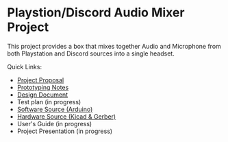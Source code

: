 # Playstion/Discord Audio Mixer Project
This project provides a box that mixes together Audio and Microphone from both Playstation and Discord sources into a single headset. 

Quick Links:
* [Project Proposal](https://github.com/gsalaman/ps_discord_audio/blob/main/proposal.md)
* [Prototyping Notes](https://github.com/gsalaman/ps_discord_audio/blob/main/audio_prototype.md)
* [Design Document](https://docs.google.com/document/d/1ipFKIDMNCPuamUNVuetQo5jEzDj95vrXEs8RwQP3rsA/edit?usp=sharing)
* Test plan (in progress)
* [Software Source (Arduino)](https://github.com/gsalaman/ps_discord_audio/tree/main/ghost_case_v1)
* [Hardware Source (Kicad & Gerber)](https://github.com/gsalaman/ps_discord_audio/tree/main/audio_quad_minimal)
* User's Guide (in progress)
* Project Presentation (in progress)
